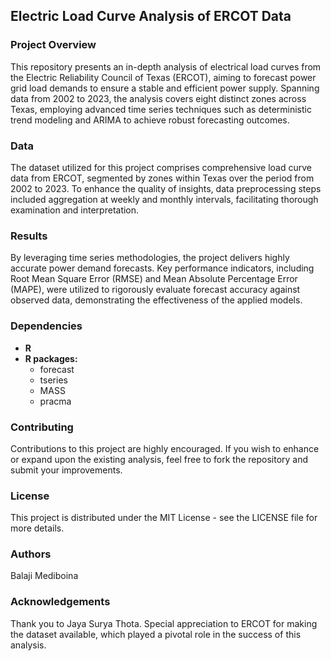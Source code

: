 ## Electric Load Curve Analysis of ERCOT Data

### Project Overview
This repository presents an in-depth analysis of electrical load curves from the Electric Reliability Council of Texas (ERCOT), aiming to forecast power grid load demands to ensure a stable and efficient power supply. Spanning data from 2002 to 2023, the analysis covers eight distinct zones across Texas, employing advanced time series techniques such as deterministic trend modeling and ARIMA to achieve robust forecasting outcomes.

### Data
The dataset utilized for this project comprises comprehensive load curve data from ERCOT, segmented by zones within Texas over the period from 2002 to 2023. To enhance the quality of insights, data preprocessing steps included aggregation at weekly and monthly intervals, facilitating thorough examination and interpretation.

### Results
By leveraging time series methodologies, the project delivers highly accurate power demand forecasts. Key performance indicators, including Root Mean Square Error (RMSE) and Mean Absolute Percentage Error (MAPE), were utilized to rigorously evaluate forecast accuracy against observed data, demonstrating the effectiveness of the applied models.

### Dependencies
- **R**
- **R packages:** 
  - forecast  
  - tseries  
  - MASS  
  - pracma

### Contributing
Contributions to this project are highly encouraged. If you wish to enhance or expand upon the existing analysis, feel free to fork the repository and submit your improvements.

### License
This project is distributed under the MIT License - see the LICENSE file for more details.

### Authors
Balaji Mediboina

### Acknowledgements
Thank you to Jaya Surya Thota. Special appreciation to ERCOT for making the dataset available, which played a pivotal role in the success of this analysis.
